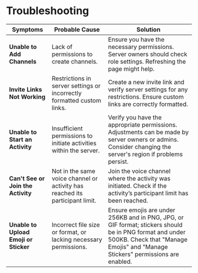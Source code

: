 # Troubleshooting

| **Symptoms**                          | **Probable Cause**                                                           | **Solution**                                                                                                                                                                              |
|---------------------------------------|------------------------------------------------------------------------------|-------------------------------------------------------------------------------------------------------------------------------------------------------------------------------------------|
| **Unable to Add Channels**            | Lack of permissions to create channels.                                      | Ensure you have the necessary permissions. Server owners should check role settings. Refreshing the page might help.                                                                      |
| **Invite Links Not Working**          | Restrictions in server settings or incorrectly formatted custom links.       | Create a new invite link and verify server settings for any restrictions. Ensure custom links are correctly formatted.                                                                    |
| **Unable to Start an Activity**       | Insufficient permissions to initiate activities within the server.           | Verify you have the appropriate permissions. Adjustments can be made by server owners or admins. Consider changing the server's region if problems persist.                               |
| **Can't See or Join the Activity**    | Not in the same voice channel or activity has reached its participant limit. | Join the voice channel where the activity was initiated. Check if the activity’s participant limit has been reached.                                                                      |
| **Unable to Upload Emoji or Sticker** | Incorrect file size or format, or lacking necessary permissions.             | Ensure emojis are under 256KB and in PNG, JPG, or GIF format; stickers should be in PNG format and under 500KB. Check that "Manage Emojis" and "Manage Stickers" permissions are enabled. |